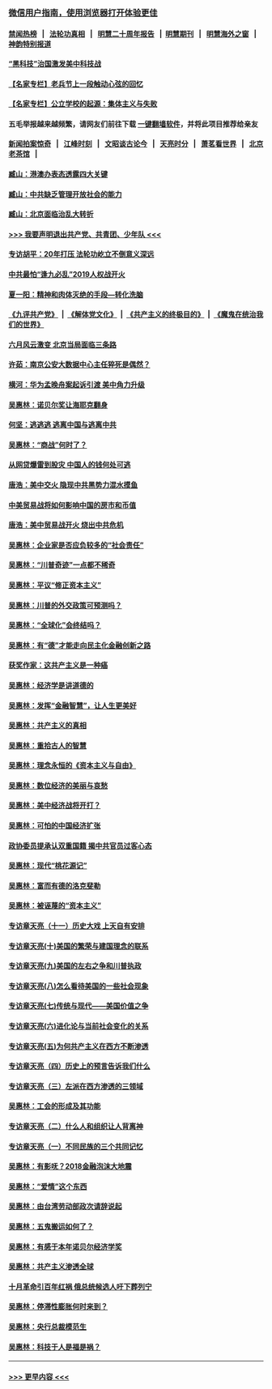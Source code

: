 ### [微信用户指南，使用浏览器打开体验更佳](https://github.com/gfw-breaker/banned-news1/blob/master/indexes/wechat-guide.md?t=0)
#### [禁闻热榜](热点新闻.md?t=0)  &nbsp;&nbsp;|&nbsp;&nbsp; [法轮功真相](https://github.com/gfw-breaker/truth/blob/master/README.md?t=0) &nbsp;&nbsp;|&nbsp;&nbsp; [明慧二十周年报告](https://github.com/gfw-breaker/mh-reports/blob/master/README.md?t=0) &nbsp;&nbsp;|&nbsp;&nbsp;[明慧期刊](https://github.com/gfw-breaker/mh-qikan) &nbsp;&nbsp;|&nbsp;&nbsp; [明慧海外之窗](https://github.com/gfw-breaker/mh-news/blob/master/README.md?t=0) &nbsp;&nbsp;|&nbsp;&nbsp; [神韵特别报道](https://github.com/gfw-breaker/mh-news/blob/master/shenyun.md?t=0)
#### [“黑科技”治国激发美中科技战](../pages/nsc423/n11638056.md?t=02040201) 
#### [【名家专栏】老兵节上一段触动心弦的回忆](../pages/nsc423/n11646016.md?t=02040201) 
#### [【名家专栏】公立学校的起源：集体主义与失败](../pages/nsc423/n11601833.md?t=02040201) 
#### 五毛举报越来越频繁，请网友们前往下载 [一键翻墙软件](https://github.com/gfw-breaker/ssr-accounts)，并将此项目推荐给亲友
#### [新闻拍案惊奇](https://github.com/gfw-breaker/banned-news1/blob/master/pages/link4.md) &nbsp;&nbsp;|&nbsp;&nbsp; [江峰时刻](https://github.com/gfw-breaker/banned-news1/blob/master/pages/link4.md) &nbsp;&nbsp;|&nbsp;&nbsp; [文昭谈古论今](https://github.com/gfw-breaker/banned-news1/blob/master/pages/link4.md) &nbsp;&nbsp;|&nbsp;&nbsp; [天亮时分](https://github.com/gfw-breaker/banned-news1/blob/master/pages/link4.md) &nbsp;&nbsp;|&nbsp;&nbsp; [萧茗看世界](https://github.com/gfw-breaker/banned-news1/blob/master/pages/link4.md) &nbsp;&nbsp;|&nbsp;&nbsp; [北京老茶馆](https://github.com/gfw-breaker/banned-news1/blob/master/pages/link4.md) &nbsp;&nbsp;|&nbsp;&nbsp; 
#### [臧山：港澳办表态透露四大关键](../pages/nsc423/n11421628.md?t=02040201) 
#### [臧山：中共缺乏管理开放社会的能力](../pages/nsc423/n11407457.md?t=02040201) 
#### [臧山：北京面临治乱大转折](../pages/nsc423/n11406895.md?t=02040201) 
#### [>>> 我要声明退出共产党、共青团、少年队 <<<](https://github.com/begood0513/goodnews/blob/master/quit/letter.md) 
#### [专访胡平：20年打压 法轮功屹立不倒意义深远](../pages/nsc423/n11398800.md?t=02040201) 
#### [中共最怕“逢九必乱”2019人权战开火](../pages/nsc423/n11385248.md?t=02040201) 
#### [夏一阳：精神和肉体灭绝的手段—转化洗脑](../pages/nsc423/n11368250.md?t=02040201) 
#### [《九评共产党》](https://github.com/begood0513/9ping.md/blob/master/README.md) &nbsp;|&nbsp; [《解体党文化》](../../../../jtdwh.md/blob/master/README.md)  &nbsp;|&nbsp; [《共产主义的终极目的》](../../../../gczydzjmd.md/blob/master/README.md) &nbsp;|&nbsp; [《魔鬼在统治我们的世界》](../../../../mgztzwmdsj.md/blob/master/README.md) 
#### [六月风云激变 北京当局面临三条路](../pages/nsc423/n11313668.md?t=02040201) 
#### [许茹：南京公安大数据中心主任猝死是偶然？](../pages/nsc423/n11064744.md?t=02040201) 
#### [横河：华为孟晚舟案起诉引渡 美中角力升级](../pages/nsc423/n11027230.md?t=02040201) 
#### [吴惠林：诺贝尔奖让海耶克翻身](../pages/nsc423/n10890049.md?t=02040201) 
#### [何坚：逃逃逃 逃离中国与逃离中共](../pages/nsc423/n10592891.md?t=02040201) 
#### [吴惠林：“商战”何时了？](../pages/nsc423/n10573558.md?t=02040201) 
#### [从网贷爆雷到股灾 中国人的钱何处可逃](../pages/nsc423/n10572800.md?t=02040201) 
#### [唐浩：美中交火 隐现中共黑势力混水摸鱼](../pages/nsc423/n10544040.md?t=02040201) 
#### [中美贸易战将如何影响中国的房市和币值](../pages/nsc423/n10543697.md?t=02040201) 
#### [唐浩：美中贸易战开火 烧出中共危机](../pages/nsc423/n10540126.md?t=02040201) 
#### [吴惠林：企业家是否应负较多的“社会责任”](../pages/nsc423/n10535022.md?t=02040201) 
#### [吴惠林：“川普奇迹”一点都不稀奇](../pages/nsc423/n10512808.md?t=02040201) 
#### [吴惠林：平议“修正资本主义”](../pages/nsc423/n10495724.md?t=02040201) 
#### [吴惠林：川普的外交政策可预测吗？](../pages/nsc423/n10462387.md?t=02040201) 
#### [吴惠林：“全球化”会终结吗？](../pages/nsc423/n10452838.md?t=02040201) 
#### [吴惠林：有“德”才能走向民主化金融创新之路](../pages/nsc423/n10432292.md?t=02040201) 
#### [获奖作家：这共产主义是一种癌](../pages/nsc423/n10431541.md?t=02040201) 
#### [吴惠林：经济学是讲道德的](../pages/nsc423/n10398014.md?t=02040201) 
#### [吴惠林：发挥“金融智慧”，让人生更美好](../pages/nsc423/n10375019.md?t=02040201) 
#### [吴惠林：共产主义的真相](../pages/nsc423/n10351394.md?t=02040201) 
#### [吴惠林：重拾古人的智慧](../pages/nsc423/n10337691.md?t=02040201) 
#### [吴惠林：理念永恒的《资本主义与自由》](../pages/nsc423/n10316274.md?t=02040201) 
#### [吴惠林：数位经济的美丽与哀愁](../pages/nsc423/n10292946.md?t=02040201) 
#### [吴惠林：美中经济战将开打？](../pages/nsc423/n10258825.md?t=02040201) 
#### [吴惠林：可怕的中国经济扩张](../pages/nsc423/n10219147.md?t=02040201) 
#### [政协委员提承认双重国籍 揭中共官员过客心态](../pages/nsc423/n10208809.md?t=02040201) 
#### [吴惠林：现代“桃花源记”](../pages/nsc423/n10185234.md?t=02040201) 
#### [吴惠林：富而有德的洛克斐勒](../pages/nsc423/n10142264.md?t=02040201) 
#### [吴惠林：被诬蔑的“资本主义”](../pages/nsc423/n10124816.md?t=02040201) 
#### [专访章天亮（十一）历史大戏 上天自有安排](../pages/nsc423/n10094905.md?t=02040201) 
#### [专访章天亮(十)美国的繁荣与建国理念的联系](../pages/nsc423/n10094899.md?t=02040201) 
#### [专访章天亮(九)美国的左右之争和川普执政](../pages/nsc423/n10094889.md?t=02040201) 
#### [专访章天亮(八)怎么看待美国的一些社会现象](../pages/nsc423/n10094857.md?t=02040201) 
#### [专访章天亮(七)传统与现代——美国价值之争](../pages/nsc423/n10093140.md?t=02040201) 
#### [专访章天亮(六)进化论与当前社会变化的关系](../pages/nsc423/n10092036.md?t=02040201) 
#### [专访章天亮(五)为何共产主义在西方不断渗透](../pages/nsc423/n10083620.md?t=02040201) 
#### [专访章天亮（四）历史上的预言告诉我们什么](../pages/nsc423/n10083606.md?t=02040201) 
#### [专访章天亮（三）左派在西方渗透的三领域](../pages/nsc423/n10081115.md?t=02040201) 
#### [吴惠林：工会的形成及其功能](../pages/nsc423/n10080633.md?t=02040201) 
#### [专访章天亮（二）什么人和组织让人背离神](../pages/nsc423/n10076637.md?t=02040201) 
#### [专访章天亮（一）不同民族的三个共同记忆](../pages/nsc423/n10074188.md?t=02040201) 
#### [吴惠林：有影呒？2018金融泡沫大地震](../pages/nsc423/n10040534.md?t=02040201) 
#### [吴惠林：“爱情”这个东西](../pages/nsc423/n10019423.md?t=02040201) 
#### [吴惠林：由台湾劳动部政次请辞说起](../pages/nsc423/n9979679.md?t=02040201) 
#### [吴惠林：五鬼搬运如何了？](../pages/nsc423/n9925338.md?t=02040201) 
#### [吴惠林：有感于本年诺贝尔经济学奖](../pages/nsc423/n9871883.md?t=02040201) 
#### [吴惠林：共产主义渗透全球](../pages/nsc423/n9812748.md?t=02040201) 
#### [十月革命引百年红祸 俄总统候选人吁下葬列宁](../pages/nsc423/n9810182.md?t=02040201) 
#### [吴惠林：停滞性膨胀何时来到？](../pages/nsc423/n9764136.md?t=02040201) 
#### [吴惠林：央行总裁模范生](../pages/nsc423/n9728134.md?t=02040201) 
#### [吴惠林：科技于人是福是祸？](../pages/nsc423/n9672982.md?t=02040201) 

----
#### [ >>> 更早内容 <<< ](../indexes/nsc423-earlier.md)
